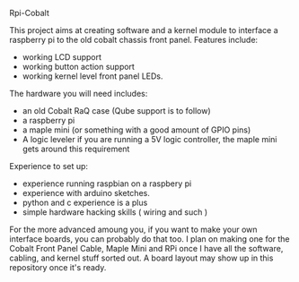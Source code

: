 Rpi-Cobalt

This project aims at creating software and a kernel module to interface a 
raspberry pi to the old cobalt chassis front panel.  Features include:

- working LCD support
- working button action support
- working kernel level front panel LEDs.

The hardware you will need includes:

- an old Cobalt RaQ case (Qube support is to follow)
- a raspberry pi
- a maple mini (or something with a good amount of GPIO pins)
- A logic leveler if you are running a 5V logic controller, the maple mini gets around this requirement


Experience to set up:

- experience running raspbian on a raspbery pi
- experience with arduino sketches.
- python and c experience is a plus
- simple hardware hacking skills ( wiring and such )

For the more advanced amoung you, if you want to make your own interface 
boards, you can probably do that too.  I plan on making one for the 
Cobalt Front Panel Cable, Maple Mini and RPi once I have all the software,
cabling, and kernel stuff sorted out.  A board layout may show up in this 
repository once it's ready.
